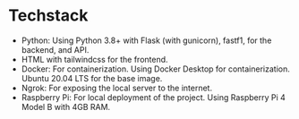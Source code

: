 # Techstack

- Python: Using Python 3.8+ with Flask (with gunicorn), fastf1, for the backend, and API.
- HTML with tailwindcss for the frontend.
- Docker: For containerization. Using Docker Desktop for containerization. Ubuntu 20.04 LTS for the base image.
- Ngrok: For exposing the local server to the internet.
- Raspberry Pi: For local deployment of the project. Using Raspberry Pi 4 Model B with 4GB RAM.